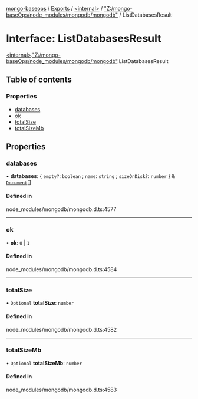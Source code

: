 [mongo-baseops](../README.md) / [Exports](../modules.md) / [\<internal\>](../modules/internal_.md) / ["Z:/mongo-baseOps/node\_modules/mongodb/mongodb"](../modules/internal_._Z__mongo_baseOps_node_modules_mongodb_mongodb_.md) / ListDatabasesResult

# Interface: ListDatabasesResult

[\<internal\>](../modules/internal_.md).["Z:/mongo-baseOps/node\_modules/mongodb/mongodb"](../modules/internal_._Z__mongo_baseOps_node_modules_mongodb_mongodb_.md).ListDatabasesResult

## Table of contents

### Properties

- [databases](internal_._Z__mongo_baseOps_node_modules_mongodb_mongodb_.ListDatabasesResult.md#databases)
- [ok](internal_._Z__mongo_baseOps_node_modules_mongodb_mongodb_.ListDatabasesResult.md#ok)
- [totalSize](internal_._Z__mongo_baseOps_node_modules_mongodb_mongodb_.ListDatabasesResult.md#totalsize)
- [totalSizeMb](internal_._Z__mongo_baseOps_node_modules_mongodb_mongodb_.ListDatabasesResult.md#totalsizemb)

## Properties

### databases

• **databases**: \{ `empty?`: `boolean` ; `name`: `string` ; `sizeOnDisk?`: `number`  } & [`Document`](internal_._Z__mongo_baseOps_node_modules_mongodb_mongodb_.BSON.Document.md)[]

#### Defined in

node_modules/mongodb/mongodb.d.ts:4577

___

### ok

• **ok**: ``0`` \| ``1``

#### Defined in

node_modules/mongodb/mongodb.d.ts:4584

___

### totalSize

• `Optional` **totalSize**: `number`

#### Defined in

node_modules/mongodb/mongodb.d.ts:4582

___

### totalSizeMb

• `Optional` **totalSizeMb**: `number`

#### Defined in

node_modules/mongodb/mongodb.d.ts:4583
